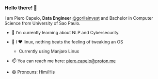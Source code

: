 ### Hello there! 👋

I am Piero Capelo, **Data Engineer** [@gorilainvest](https://github.com/gorilainvest) and Bachelor in Computer Science from University of Sao Paulo.

<!--
**opiero/opiero** is a ✨ _special_ ✨ repository because its `README.md` (this file) appears on your GitHub profile.

Here are some ideas to get you started:

- 🤔 I’m looking for help with ...
- 💬 Ask me about ...
-->
<!--
- 🔭 I’m currently working on a [simpler version of Lisp](https://github.com/opiero/my-very-own-lisp), following this [book](https://buildyourownlisp.com/).
-->
- 🌱 I’m currently learning about NLP and Cybersecurity.
- 🐧 I ❤️ linux, nothing beats the feeling of tweaking an OS
  - Currently using Manjaro Linux
- 📫 You can reach me here: piero.capelo@proton.me

- 😄 Pronouns: Him/His
